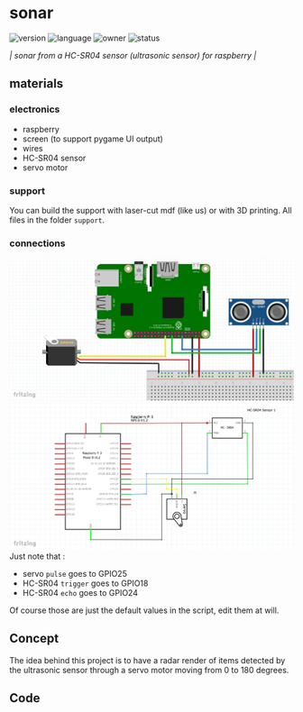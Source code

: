 # sonar
![version](https://img.shields.io/badge/version-1.0-721121?style=for-the-badge)
![language](https://img.shields.io/badge/languages-python-green?style=for-the-badge)
![owner](https://img.shields.io/badge/owner-ICE_EFREI-0A364A?style=for-the-badge)
![status](https://img.shields.io/badge/status-waiting_for_tests-32021F?style=for-the-badge)

*| sonar from a HC-SR04 sensor (ultrasonic sensor) for raspberry |*

## materials
### electronics
- raspberry
- screen (to support pygame UI output)
- wires
- HC-SR04 sensor
- servo motor
### support
You can build the support with laser-cut mdf (like us) or with 3D printing.
All files in the folder `support`.
### connections
![wiring](support/wiring/wiring.png)
![schematic wiring](support/wiring/schematic_wiring.png)
Just note that :
- servo `pulse` goes to GPIO25
- HC-SR04 `trigger` goes to GPIO18
- HC-SR04 `echo` goes to GPIO24

Of course those are just the default values in the script, edit them at will.
## Concept
The idea behind this project is to have a radar render of items detected by the ultrasonic sensor through a servo motor
moving from 0 to 180 degrees.
## Code
